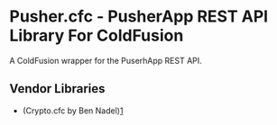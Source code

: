 
# Pusher.cfc - PusherApp REST API Library For ColdFusion

A ColdFusion wrapper for the PuserhApp REST API.

## Vendor Libraries

* (Crypto.cfc by Ben Nadel)[1]


[1]: https://github.com/bennadel/Crypto.cfc